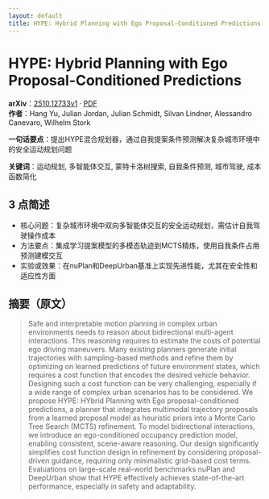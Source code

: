 ```yaml
---
layout: default
title: HYPE: Hybrid Planning with Ego Proposal-Conditioned Predictions
---
```


# HYPE: Hybrid Planning with Ego Proposal-Conditioned Predictions
**arXiv**：[2510.12733v1](https://arxiv.org/abs/2510.12733) · [PDF](https://arxiv.org/pdf/2510.12733.pdf)  
**作者**：Hang Yu, Julian Jordan, Julian Schmidt, Silvan Lindner, Alessandro Canevaro, Wilhelm Stork  

**一句话要点**：提出HYPE混合规划器，通过自我提案条件预测解决复杂城市环境中的安全运动规划问题

**关键词**：运动规划, 多智能体交互, 蒙特卡洛树搜索, 自我条件预测, 城市驾驶, 成本函数简化

## 3 点简述
- 核心问题：复杂城市环境中双向多智能体交互的安全运动规划，需估计自我驾驶操作成本
- 方法要点：集成学习提案模型的多模态轨迹到MCTS精炼，使用自我条件占用预测建模交互
- 实验或效果：在nuPlan和DeepUrban基准上实现先进性能，尤其在安全性和适应性方面

## 摘要（原文）

> Safe and interpretable motion planning in complex urban environments needs to
> reason about bidirectional multi-agent interactions. This reasoning requires to
> estimate the costs of potential ego driving maneuvers. Many existing planners
> generate initial trajectories with sampling-based methods and refine them by
> optimizing on learned predictions of future environment states, which requires
> a cost function that encodes the desired vehicle behavior. Designing such a
> cost function can be very challenging, especially if a wide range of complex
> urban scenarios has to be considered. We propose HYPE: HYbrid Planning with Ego
> proposal-conditioned predictions, a planner that integrates multimodal
> trajectory proposals from a learned proposal model as heuristic priors into a
> Monte Carlo Tree Search (MCTS) refinement. To model bidirectional interactions,
> we introduce an ego-conditioned occupancy prediction model, enabling
> consistent, scene-aware reasoning. Our design significantly simplifies cost
> function design in refinement by considering proposal-driven guidance,
> requiring only minimalistic grid-based cost terms. Evaluations on large-scale
> real-world benchmarks nuPlan and DeepUrban show that HYPE effectively achieves
> state-of-the-art performance, especially in safety and adaptability.

